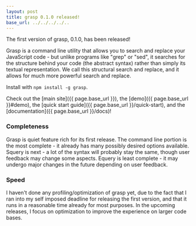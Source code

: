 ```yaml
---
layout: post
title: grasp 0.1.0 released!
base_url: ../../../../..
---
```


The first version of grasp, 0.1.0, has been released!

Grasp is a command line utility that allows you to search and replace your JavaScript code - but unlike programs like "grep" or "sed", it searches for the structure behind your code (the abstract syntax) rather than simply its textual representation. We call this structural search and replace, and it allows for much more powerful search and replace.

Install with `npm install -g grasp`.

Check out the [main site]({{ page.base_url }}), the [demo]({{ page.base_url }}#demo), the [quick start guide]({{ page.base_url }}/quick-start), and the [documentation]({{ page.base_url }}/docs)!

### Completeness

Grasp is quiet feature rich for its first release. The command line portion is the most complete - it already has many possibly desired options available. Squery is next - a lot of the syntax will probably stay the same, though user feedback may change some aspects. Equery is least complete - it may undergo major changes in the future depending on user feedback.

### Speed

I haven't done any profiling/optimization of grasp yet, due to the fact that I ran into my self imposed deadline for releasing the first version, and that it runs in a reasonable time already for most purposes. In the upcoming releases, I focus on optimization to improve the experience on larger code bases.
